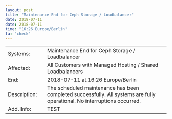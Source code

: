 ```yaml
---
layout: post
title: "Maintenance End for Ceph Storage / Loadbalancer"
date: 2018-07-11
date: 2018-07-11
time: "16:26 Europe/Berlin"
fa: "check"
---
```


|                   |   |                                                                      |
|-------------------|---|----------------------------------------------------------------------|
| Systems:          |   | Maintenance End for Ceph Storage / Loadbalancer|
| Affected:         |   | All Customers with Managed Hosting / Shared Loadbalancers |
| End:              |   | 2018-07-11 at 16:26 Europe/Berlin |
| Description:      |   | The scheduled maintenance has been completed successfully. All systems are fully operational. No interruptions occurred. |
| Add. Info:  |   | TEST |